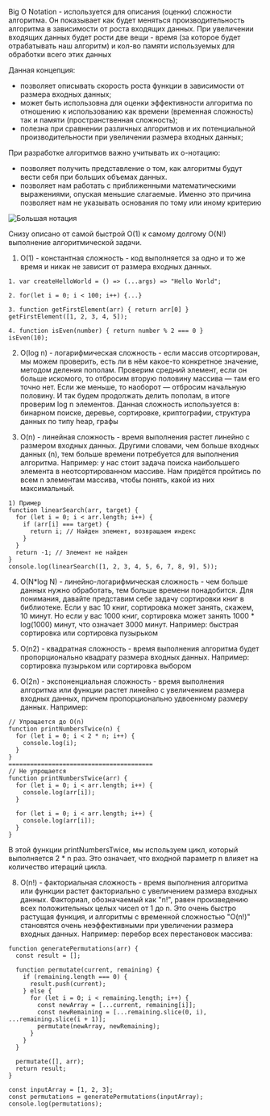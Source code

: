 Big O Notation - используется для описания (оценки) сложности алгоритма. Он показывает как будет меняться производительность алгоритма в зависимости от роста входящих данных. При увеличении входящих данных будет рости две вещи - время (за которое будет отрабатывать наш алгоритм) и кол-во памяти используемых для обработки всего этих данных

Данная концепция:
- позволяет описывать скорость роста функции в зависимости от размера входных данных;
- может быть использовна для оценки эффективности алгоритма по отношению к использованию как времени (временная сложность) так и памяти (пространственная сложность);
- полезна при сравнении различных алгоритмов и их потенциальной производительности при увеличении размера входных данных;

При разработке алгоритмов важно учитывать их о-нотацию:
- позволяет получить представление о том, как алгоритмы будут вести себя при больших объемах данных.
- позволяет нам работать с приближенными математическими выражениями, опуская меньшие слагаемые. Именно это причина позволяет нам не указывать основания по тому или иному критерию


<img src="../../assets/algos/On.png" alt="Большая нотация" />

Снизу описано от самой быстрой O(1) к самому долгому O(N!) выполнение алгоритмической задачи. 

1. O(1) - константная сложность - код выполняется за одно и то же время и никак не зависит от размера входных данных.

```
1. var createHelloWorld = () => (...args) => "Hello World";

2. for(let i = 0; i < 100; i++) {...}

3. function getFirstElement(arr) { return arr[0] }
getFirstElement([1, 2, 3, 4, 5]);

4. function isEven(number) { return number % 2 === 0 }
isEven(10);
```

2. O(log n) - логарифмическая сложность - если массив отсортирован, мы можем проверить, есть ли в нём какое-то конкретное значение, методом деления пополам. Проверим средний элемент, если он больше искомого, то отбросим вторую половину массива — там его точно нет. Если же меньше, то наоборот — отбросим начальную половину. И так будем продолжать делить пополам, в итоге проверим log n элементов. Данная сложность используется в: бинарном поиске, деревье, сортировке, криптографии, структура данных по типу heap, графы

3. O(n) - линейная сложность - время выполнения растет линейно с размером входных данных. Другими словами, чем больше входных данных (n), тем больше времени потребуется для выполнения алгоритма. Например: у нас стоит задача поиска наибольшего элемента в неотсортированном массиве. Нам придётся пройтись по всем n элементам массива, чтобы понять, какой из них максимальный.

```
1) Пример
function linearSearch(arr, target) {
  for (let i = 0; i < arr.length; i++) {
    if (arr[i] === target) {
      return i; // Найден элемент, возвращаем индекс
    }
  }
  return -1; // Элемент не найден
}
console.log(linearSearch([1, 2, 3, 4, 5, 6, 7, 8, 9], 5));
```

4. O(N*log N) -  линейно-логарифмическая сложность - чем больше данных нужно обработать, тем больше времени понадобится. Для понимания, давайте представим себе задачу сортировки книг в библиотеке. Если у вас 10 книг, сортировка может занять, скажем, 10 минут. Но если у вас 1000 книг, сортировка может занять 1000 * log(1000) минут, что означает 3000 минут. Например: быстрая сортировка или сортировка пузырьком

6. O(n2) - квадратная сложность - время выполнения алгоритма будет пропорционально квадрату размера входных данных. Например: сортировка пузырьком или сортировка выбором

7. O(2n) - экспоненциальная сложность - время выполнения алгоритма или функции растет линейно с увеличением размера входных данных, причем пропорционально удвоенному размеру данных. Например: 
```
// Упрощается до O(n)
function printNumbersTwice(n) {
  for (let i = 0; i < 2 * n; i++) {
    console.log(i);
  }
}
========================================
// Не упрощается
function printNumbersTwice(arr) {
  for (let i = 0; i < arr.length; i++) {
    console.log(arr[i]);
  }
  
  for (let i = 0; i < arr.length; i++) {
    console.log(arr[i]);
  }
}
```
В этой функции printNumbersTwice, мы используем цикл, который выполняется 2 * n раз. Это означает, что входной параметр n влияет на количество итераций цикла.


8. O(n!) - факториальная сложность - время выполнения алгоритма или функции растет факториально с увеличением размера входных данных. Факториал, обозначаемый как "n!", равен произведению всех положительных целых чисел от 1 до n. Это очень быстро растущая функция, и алгоритмы с временной сложностью "O(n!)" становятся очень неэффективными при увеличении размера входных данных. Например: перебор всех перестановок массива:

```
function generatePermutations(arr) {
  const result = [];

  function permutate(current, remaining) {
    if (remaining.length === 0) {
      result.push(current);
    } else {
      for (let i = 0; i < remaining.length; i++) {
        const newArray = [...current, remaining[i]];
        const newRemaining = [...remaining.slice(0, i), ...remaining.slice(i + 1)];
        permutate(newArray, newRemaining);
      }
    }
  }

  permutate([], arr);
  return result;
}

const inputArray = [1, 2, 3];
const permutations = generatePermutations(inputArray);
console.log(permutations);
```
